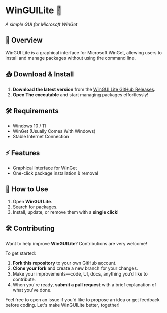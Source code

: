 # WinGUILite 🚀
*A simple GUI for Microsoft WinGet*  

## 🌟 Overview  
WinGUI Lite is a graphical interface for Microsoft WinGet, allowing users to install and manage packages without using the command line.  

## 📥 Download & Install  
1. **Download the latest version** from the [WinGUI Lite GitHub Releases](https://github.com/JimmyPla6z/WinGUILite/releases).  
2. **Open The executable** and start managing packages effortlessly!  

## 🛠 Requirements  
- Windows 10 / 11 
- WinGet (Usually Comes With Windows)
- Stable Internet Connection

## ⚡ Features  
- Graphical Interface for WinGet  
- One-click package installation & removal  

## 📝 How to Use  
1. Open **WinGUI Lite**.  
2. Search for packages.  
3. Install, update, or remove them with a **single click**!  

## 🛠 Contributing

Want to help improve **WinGUILite**? Contributions are very welcome!

To get started:
1. **Fork this repository** to your own GitHub account.
2. **Clone your fork** and create a new branch for your changes.
3. Make your improvements—code, UI, docs, anything you’d like to contribute.
4. When you're ready, **submit a pull request** with a brief explanation of what you've done.

Feel free to open an issue if you'd like to propose an idea or get feedback before coding. Let's make WinGUILite better, together!
